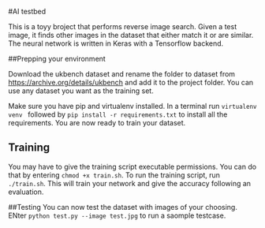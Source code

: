 #AI testbed

This is a toyy broject that performs reverse image search. Given a test image, it finds other images in the dataset that either match it or are similar. The neural network is written in Keras with a Tensorflow backend.

##Prepping your environment

Download the ukbench dataset and rename the folder to dataset from https://archive.org/details/ukbench and add it to the project folder. You can use any dataset you want as the training set.

Make sure you have pip and virtualenv installed. In a terminal run ``virtualenv venv `` followed by `` pip install -r requirements.txt `` to install all the requirements. You are now ready to train your dataset. 

## Training
You may have to give the training script executable permissions. You can do that by entering ``chmod +x train.sh``. To run the training script, run ``./train.sh``. This will train your network and give the accuracy following an evaluation.

##Testing
You can now test the dataset with images of your choosing. ENter ``python test.py --image test.jpg`` to run a saomple testcase. 